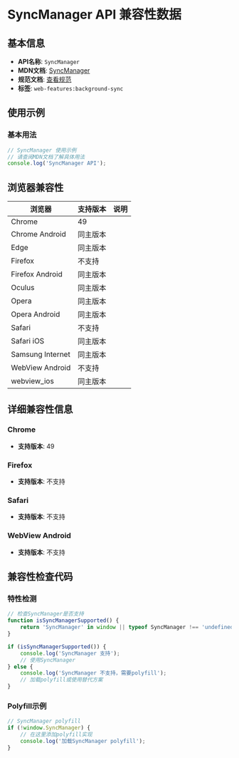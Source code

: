 # SyncManager API 兼容性数据

## 基本信息

- **API名称**: `SyncManager`
- **MDN文档**: [SyncManager](https://developer.mozilla.org/docs/Web/API/SyncManager)
- **规范文档**: [查看规范](https://wicg.github.io/background-sync/spec/#sync-manager-interface)
- **标签**: `web-features:background-sync`

## 使用示例

### 基本用法

```javascript
// SyncManager 使用示例
// 请查阅MDN文档了解具体用法
console.log('SyncManager API');
```

## 浏览器兼容性

| 浏览器 | 支持版本 | 说明 |
|--------|----------|------|
| Chrome | 49 |  |
| Chrome Android | 同主版本 |  |
| Edge | 同主版本 |  |
| Firefox | 不支持 |  |
| Firefox Android | 同主版本 |  |
| Oculus | 同主版本 |  |
| Opera | 同主版本 |  |
| Opera Android | 同主版本 |  |
| Safari | 不支持 |  |
| Safari iOS | 同主版本 |  |
| Samsung Internet | 同主版本 |  |
| WebView Android | 不支持 |  |
| webview_ios | 同主版本 |  |

## 详细兼容性信息

### Chrome

- **支持版本**: 49

### Firefox

- **支持版本**: 不支持

### Safari

- **支持版本**: 不支持

### WebView Android

- **支持版本**: 不支持

## 兼容性检查代码

### 特性检测

```javascript
// 检查SyncManager是否支持
function isSyncManagerSupported() {
    return 'SyncManager' in window || typeof SyncManager !== 'undefined';
}

if (isSyncManagerSupported()) {
    console.log('SyncManager 支持');
    // 使用SyncManager
} else {
    console.log('SyncManager 不支持，需要polyfill');
    // 加载polyfill或使用替代方案
}
```

### Polyfill示例

```javascript
// SyncManager polyfill
if (!window.SyncManager) {
    // 在这里添加polyfill实现
    console.log('加载SyncManager polyfill');
}
```

